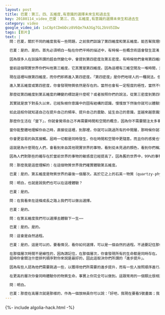 ```yaml
---
layout: post
title: 巴夏：第三、四、五維度,有意識的選擇未來生和過去生
key: 20180114_video_巴夏：第三、四、五維度,有意識的選擇未來生和過去生
category: video
google_video_id: 1sC8ptCDmbDcz8V6Qe7kA3Gg7GL2bVd5IDw
tags: [影片]
text: |
  問：巴夏，關於不同的維度我有一些問題，之前我們談論了第四維度和第五維度。能否幫我理解一下，那裡有物質嗎？還有二元性嗎？

  巴夏：是的，是的。首先必須明白一點在你們平時的描述中，有時候一些概念術語會發生混淆，也就是維度（dimension）和密度（density）。

  因為很多人在談論所謂的超自然變化中，會提到第四密度及第五密度，有時候他們會用第四維度和第五維度替代，實際上他們之間不能互相替換。

  當前這個現實世界你們叫他第三維度，它其實是第四維度。因為這裡有三維空間及一堆時間，這形成了第四維度世界。因此其實現實就是第四維度，那麼很明顯這裡是現實世界。

  現在這裡叫做第四維度，而你們即將進入第四密度。「第四密度」是你們地球人的一種說法。但主要是因為有時候人們會誤將此以為是從第三維度到第四維度的轉變。其實根本不存在這個情況，你們已經在第四維度了。因此進入第四密度意味著進入第五維度。

  進入第五維度或第四密度，你會發現物質依然是存在的。當然也會有一定程度的極性，當然不像現在那麼固定了。那時候你在時間和空間上更加隨意。屆時你會發現自己更加圓滑，更少受束縛。你也會體驗到同步性，也就是很多體驗會同時發生，一切事情被聯繫起來。

  那麼從第四維度到第五維度的轉變的標誌是什麼呢？或者按照你們的說法，從第三密度到第四密度，反正無論怎麼說，都是一樣的。

  其實就是放下對長久以來，已經紮根你意識中的固有結構的認識，慢慢放下然後你就可以體驗到更多的「當下」。慢慢放下時間和空間的感念。那時候你在時間和空間中將會更加隨意，你會發現你的意識，在時間和空間中更加順暢的穿梭。

  如此這般你就知道自己在提升自己的頻率、提升自己的震動、延生自己的意識，並越來越意識到自己活在「當下」。因為根據「當下」的定義，萬物都存在。

  那麼你生活在「當下」，你就會覺得自己不再需要時間和空間的概念，因為你不需要關注太多事物。當人們關注過多的事物時，人們就會認為自己需要不斷的，通過一層一層又一層，我們不斷創造新的層，而這些層又依賴更多的時間和空間。

  當你能整體地理解你自己時，直接從這裡，到那裡，你就可以跳過所有的中間層，那時候你就不需要體驗如此多的時間和空間，你就會活在「當下」，正如萬物一樣，你會發現其實萬物早都在那裡了。

  你會更容易的與其接觸。屆時一切都是同時發生，你在時間和空間中更隨意。而且你的感覺也會更加敏銳，你會察覺到其他維度、其他震動、其他現實世界和其他頻率的能量。

  這就是為什麼現在人們，會看到來自其他現實世界的事物，看到從未見過的顏色，看到你們稱之為太空飛行器東西（他們其實在其他維度），看到已經去世並進入精神世界的靈魂，這些都在你們的世界中發生著。

  因為人們對那些的確存在於當前世界的事物的敏感度已經提高了。因為舊的世界中，99%的事物都被你過濾掉了，而現在你不會再那麼過濾。

  問：那麼我是這麼理解的：在這個物質世界我們確實體驗第五維度。

  巴夏：是的，第五維度是物質世界的最後一個層次。高於它之上的石英－物質（quartzy-physical），非物質（non-physical），那正是我們要去的世界。我們的這個文明，正在慢慢的脫離物質。我們現在是石英-物質，石英－能量存在形式，而作為一個社會整體，你們將進入那個層次的最初狀態。聽的明白麼？

  問：明白，也就是說我們也可以在這裡體驗？

  巴夏：是的。

  問：在我看來在這條成長之路上我們可以做出選擇。

  巴夏：是的。

  問：在第五維度我們可以選擇去體驗下一生⋯⋯

  巴夏：是的。是的。

  問：這會是自然過程。

  巴夏：是的，這是可以的，要看情況，看你如何選擇，可以是一個自然的過程。不過要記住那個更高的層次，時間不是線性的，從現在你們這個物質世界的角度來講的話，你可以在你的下一生體驗到你的上一生，而只是僅僅因為你覺得為了自己的進步提升，你需要那個體驗。

  在那個層次時間不是線性的，因為請記住，在那個層次，你會發現所有的生命都是同時存在。
  屆時你會關注什麼排列順序對你來說是最好的，因此這取決你們所謂的「進步提升」。

  因為有些人認為他們需要跳過一些，以獲得他們所需要的進步提升，而有一些人按照順序進行。從時空的角度來看，他們會將他們的生命鏈接起來，一生接著一個維度然後又一個，但是你沒必要那麼做，事實上真正讓你意識到你確實是在一個更高的層次上時，是你真正不依賴線性發展的時候。屆時你會同時體驗自己的一切。

  在更高的層次你會同時體驗你的物質生命，事實上你完全可以做到。這跟常用的一個類比很相近，就是你們星球上的電影膠片。你有一圈膠片，上門有很多單獨的畫面，你的每一生就是裡面的一張照片。而如果你是放映員，你就可以拿著那卷膠片在你面前展開它，屆時你會同時看到所有的畫面。那將是另外的一個視角，你明白麼？

  問：明白。

  巴夏：那麼在高層次就是那樣的，作為一個放映員你可以說：「好吧，我現在要看5號畫面；我要看1號畫面；我要看10號畫面；3號畫面； 7號畫面⋯⋯」，你不需要按順序去看，因為你可以同時看到他們。那麼這就由你來決定了，如果你確實適合按順序來，1、2、3、4、5、6、7，那麼就按順序來。如果有更好的方式，那你就按其他的方式。
---
```


{%- include algolia-hack.html -%}
